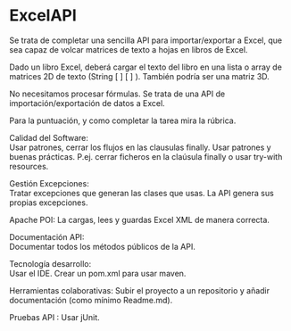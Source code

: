 # ExcelAPI
Se trata de completar una sencilla API para importar/exportar a Excel, que sea capaz de volcar matrices de texto a hojas en libros de Excel.

Dado un libro Excel, deberá cargar el texto del libro en una lista o array de matrices 2D de texto (String [ ] [ ] ). 
También podría ser una matriz 3D.

No necesitamos procesar fórmulas. Se trata de una API de importación/exportación de datos a Excel.

Para la puntuación, y como completar la tarea mira la rúbrica.

Calidad del Software:	
Usar patrones, cerrar los flujos en las clausulas finally.
Usar patrones y buenas prácticas. P.ej. cerrar ficheros en la claúsula finally o usar try-with resources.

Gestión Excepciones:	
Tratar excepciones que generan las clases que usas.
La API genera sus propias excepciones.

Apache POI:	
La cargas, lees y guardas Excel XML de manera correcta.

Documentación API:	
Documentar todos los métodos públicos de la API.

Tecnología desarrollo:	
Usar el IDE.
Crear un pom.xml para usar maven. 

Herramientas colaborativas:	
Subir el proyecto a un repositorio y añadir documentación (como mínimo Readme.md).

Pruebas API	:
Usar jUnit.
